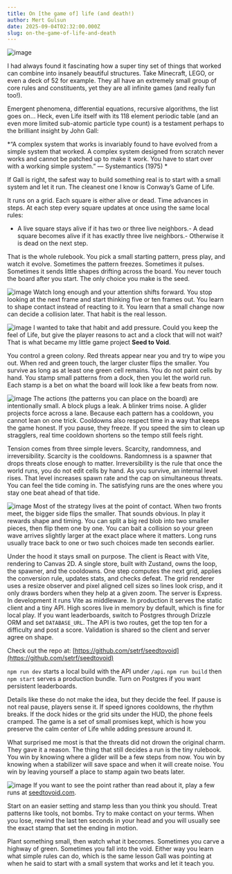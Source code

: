 ```yaml
---
title: On [the game of] life (and death!)
author: Mert Gulsun
date: 2025-09-04T02:32:00.000Z
slug: on-the-game-of-life-and-death
---
```


![image](https://raw.githubusercontent.com/setrf/blog-assets/main/posts/on-the-game-of-life-and-death/images/generated-image-september-12-2025-11-44am-png-26c8d6e5.png)

I had always found it fascinating how a super tiny set of things that worked can combine into insanely beautiful structures. Take Minecraft, LEGO, or even a deck of 52 for example. They all have an extremely small group of core rules and constituents, yet they are all infinite games (and really fun too!).

Emergent phenomena, differential equations, recursive algorithms, the list goes on… Heck, even Life itself with its 118 element periodic table (and an even more limited sub-atomic particle type count) is a testament perhaps to the brilliant insight by John Gall:

*“A complex system that works is invariably found to have evolved from a simple system that worked. A complex system designed from scratch never works and cannot be patched up to make it work. You have to start over with a working simple system.” — Systemantics (1975)
*

If Gall is right, the safest way to build something real is to start with a small system and let it run. The cleanest one I know is Conway’s Game of Life.

It runs on a grid. Each square is either alive or dead. Time advances in steps. At each step every square updates at once using the same local rules:

- A live square stays alive if it has two or three live neighbors.- A dead square becomes alive if it has exactly three live neighbors.- Otherwise it is dead on the next step.

That is the whole rulebook. You pick a small starting pattern, press play, and watch it evolve. Sometimes the pattern freezes. Sometimes it pulses. Sometimes it sends little shapes drifting across the board. You never touch the board after you start. The only choice you make is the seed.

![image](https://raw.githubusercontent.com/setrf/blog-assets/main/posts/on-the-game-of-life-and-death/images/976c78fdd4a62685c085a9094476066855d160e148826baa6a9864a27f4142f3-png-2708d6e5.png)
Watch long enough and your attention shifts forward. You stop looking at the next frame and start thinking five or ten frames out. You learn to shape contact instead of reacting to it. You learn that a small change now can decide a collision later. That habit is the real lesson.

![image](https://raw.githubusercontent.com/setrf/blog-assets/main/posts/on-the-game-of-life-and-death/images/image-png-2708d6e5.png)
I wanted to take that habit and add pressure. Could you keep the feel of Life, but give the player reasons to act and a clock that will not wait? That is what became my little game project **Seed to Void**.

You control a green colony. Red threats appear near you and try to wipe you out. When red and green touch, the larger cluster flips the smaller. You survive as long as at least one green cell remains. You do not paint cells by hand. You stamp small patterns from a dock, then you let the world run. Each stamp is a bet on what the board will look like a few beats from now.

![image](https://raw.githubusercontent.com/setrf/blog-assets/main/posts/on-the-game-of-life-and-death/images/image-png-2708d6e5.png)
The actions (the patterns you can place on the board) are intentionally small. A block plugs a leak. A blinker trims noise. A glider projects force across a lane. Because each pattern has a cooldown, you cannot lean on one trick. Cooldowns also respect time in a way that keeps the game honest. If you pause, they freeze. If you speed the sim to clean up stragglers, real time cooldown shortens so the tempo still feels right.

Tension comes from three simple levers. Scarcity, randomness, and irreversibility. Scarcity is the cooldowns. Randomness is a spawner that drops threats close enough to matter. Irreversibility is the rule that once the world runs, you do not edit cells by hand. As you survive, an internal level rises. That level increases spawn rate and the cap on simultaneous threats. You can feel the tide coming in. The satisfying runs are the ones where you stay one beat ahead of that tide.

![image](https://raw.githubusercontent.com/setrf/blog-assets/main/posts/on-the-game-of-life-and-death/images/image-png-2708d6e5.png)
Most of the strategy lives at the point of contact. When two fronts meet, the bigger side flips the smaller. That sounds obvious. In play it rewards shape and timing. You can split a big red blob into two smaller pieces, then flip them one by one. You can bait a collision so your green wave arrives slightly larger at the exact place where it matters. Long runs usually trace back to one or two such choices made ten seconds earlier.

Under the hood it stays small on purpose. The client is React with Vite, rendering to Canvas 2D. A single store, built with Zustand, owns the loop, the spawner, and the cooldowns. One step computes the next grid, applies the conversion rule, updates stats, and checks defeat. The grid renderer uses a resize observer and pixel aligned cell sizes so lines look crisp, and it only draws borders when they help at a given zoom. The server is Express. In development it runs Vite as middleware. In production it serves the static client and a tiny API. High scores live in memory by default, which is fine for local play. If you want leaderboards, switch to Postgres through Drizzle ORM and set `DATABASE_URL`. The API is two routes, get the top ten for a difficulty and post a score. Validation is shared so the client and server agree on shape.

Check out the repo at: [https://github.com/setrf/seedtovoid](https://github.com/setrf/seedtovoid)

`npm run dev` starts a local build with the API under `/api`. `npm run build` then `npm start` serves a production bundle. Turn on Postgres if you want persistent leaderboards. 

Details like these do not make the idea, but they decide the feel. If pause is not real pause, players sense it. If speed ignores cooldowns, the rhythm breaks. If the dock hides or the grid sits under the HUD, the phone feels cramped. The game is a set of small promises kept, which is how you preserve the calm center of Life while adding pressure around it.

What surprised me most is that the threats did not drown the original charm. They gave it a reason. The thing that still decides a run is the tiny rulebook. You win by knowing where a glider will be a few steps from now. You win by knowing when a stabilizer will save space and when it will create noise. You win by leaving yourself a place to stamp again two beats later.

![image](https://raw.githubusercontent.com/setrf/blog-assets/main/posts/on-the-game-of-life-and-death/images/image-png-2708d6e5.png)
If you want to see the point rather than read about it, play a few runs at [seedtovoid.com](http://seedtovoid.com/). 

Start on an easier setting and stamp less than you think you should. Treat patterns like tools, not bombs. Try to make contact on your terms. When you lose, rewind the last ten seconds in your head and you will usually see the exact stamp that set the ending in motion.

Plant something small, then watch what it becomes. Sometimes you carve a highway of green. Sometimes you fall into the void. Either way you learn what simple rules can do, which is the same lesson Gall was pointing at when he said to start with a small system that works and let it teach you.